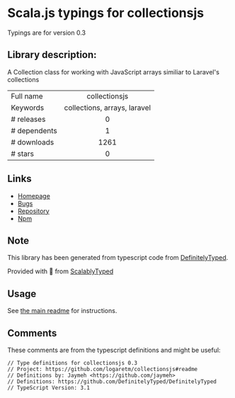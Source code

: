 
# Scala.js typings for collectionsjs

Typings are for version 0.3

## Library description:
A Collection class for working with JavaScript arrays similiar to Laravel's collections

|                    |                 |
| ------------------ | :-------------: |
| Full name          | collectionsjs |
| Keywords           | collections, arrays, laravel |
| # releases         | 0 |
| # dependents       | 1 |
| # downloads        | 1261 |
| # stars            | 0 |

## Links
- [Homepage](https://github.com/logaretm/collectionsjs#readme)
- [Bugs](https://github.com/logaretm/collectionsjs/issues)
- [Repository](https://github.com/logaretm/collectionsjs)
- [Npm](https://www.npmjs.com/package/collectionsjs)
    


## Note
This library has been generated from typescript code from [DefinitelyTyped](https://definitelytyped.org).

Provided with :purple_heart: from [ScalablyTyped](https://github.com/oyvindberg/ScalablyTyped)

## Usage
See [the main readme](../../readme.md) for instructions.

## Comments

These comments are from the typescript definitions and might be useful:
```
// Type definitions for collectionsjs 0.3
// Project: https://github.com/logaretm/collectionsjs#readme
// Definitions by: Jaymeh <https://github.com/jaymeh>
// Definitions: https://github.com/DefinitelyTyped/DefinitelyTyped
// TypeScript Version: 3.1

```

